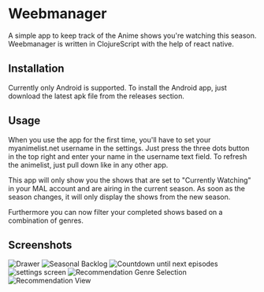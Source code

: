 # Weebmanager

A simple app to keep track of the Anime shows you're watching this season.
Weebmanager is written in ClojureScript with the help of react native.

## Installation

Currently only Android is supported. To install the Android app, just download the latest apk file from the releases section.

## Usage

When you use the app for the first time, you'll have to set your myanimelist.net username in the settings. Just press the three dots button
in the top right and enter your name in the username text field. To refresh the animelist, just pull down like in any other app.

This app will only show you the shows that are set to "Currently Watching" in your MAL account and are airing in the current season.
As soon as the season changes, it will only display the shows from the new season.

Furthermore you can now filter your completed shows based on a combination of genres.

## Screenshots

![Drawer](drawer-dark-scaled.png)
![Seasonal Backlog](backlog-light-scaled.png)
![Countdown until next episodes](countdown-dark-scaled.png)
![settings screen](settings-amoled-scaled.png)
![Recommendation Genre Selection](recommend-genres-dark.png)
![Recommendation View](recommend-dark.png)

